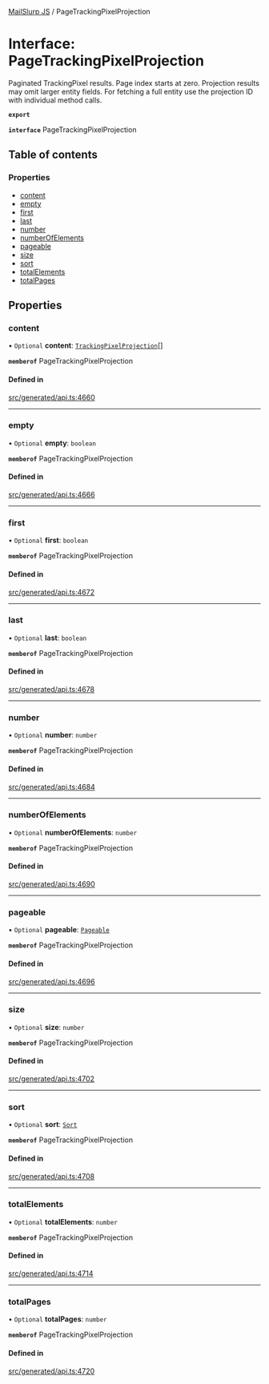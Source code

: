 [MailSlurp JS](../README.md) / PageTrackingPixelProjection

# Interface: PageTrackingPixelProjection

Paginated TrackingPixel results. Page index starts at zero. Projection results may omit larger entity fields. For fetching a full entity use the projection ID with individual method calls.

**`export`**

**`interface`** PageTrackingPixelProjection

## Table of contents

### Properties

- [content](PageTrackingPixelProjection.md#content)
- [empty](PageTrackingPixelProjection.md#empty)
- [first](PageTrackingPixelProjection.md#first)
- [last](PageTrackingPixelProjection.md#last)
- [number](PageTrackingPixelProjection.md#number)
- [numberOfElements](PageTrackingPixelProjection.md#numberofelements)
- [pageable](PageTrackingPixelProjection.md#pageable)
- [size](PageTrackingPixelProjection.md#size)
- [sort](PageTrackingPixelProjection.md#sort)
- [totalElements](PageTrackingPixelProjection.md#totalelements)
- [totalPages](PageTrackingPixelProjection.md#totalpages)

## Properties

### content

• `Optional` **content**: [`TrackingPixelProjection`](TrackingPixelProjection.md)[]

**`memberof`** PageTrackingPixelProjection

#### Defined in

[src/generated/api.ts:4660](https://github.com/mailslurp/mailslurp-client/blob/6bcf839/src/generated/api.ts#L4660)

___

### empty

• `Optional` **empty**: `boolean`

**`memberof`** PageTrackingPixelProjection

#### Defined in

[src/generated/api.ts:4666](https://github.com/mailslurp/mailslurp-client/blob/6bcf839/src/generated/api.ts#L4666)

___

### first

• `Optional` **first**: `boolean`

**`memberof`** PageTrackingPixelProjection

#### Defined in

[src/generated/api.ts:4672](https://github.com/mailslurp/mailslurp-client/blob/6bcf839/src/generated/api.ts#L4672)

___

### last

• `Optional` **last**: `boolean`

**`memberof`** PageTrackingPixelProjection

#### Defined in

[src/generated/api.ts:4678](https://github.com/mailslurp/mailslurp-client/blob/6bcf839/src/generated/api.ts#L4678)

___

### number

• `Optional` **number**: `number`

**`memberof`** PageTrackingPixelProjection

#### Defined in

[src/generated/api.ts:4684](https://github.com/mailslurp/mailslurp-client/blob/6bcf839/src/generated/api.ts#L4684)

___

### numberOfElements

• `Optional` **numberOfElements**: `number`

**`memberof`** PageTrackingPixelProjection

#### Defined in

[src/generated/api.ts:4690](https://github.com/mailslurp/mailslurp-client/blob/6bcf839/src/generated/api.ts#L4690)

___

### pageable

• `Optional` **pageable**: [`Pageable`](Pageable.md)

**`memberof`** PageTrackingPixelProjection

#### Defined in

[src/generated/api.ts:4696](https://github.com/mailslurp/mailslurp-client/blob/6bcf839/src/generated/api.ts#L4696)

___

### size

• `Optional` **size**: `number`

**`memberof`** PageTrackingPixelProjection

#### Defined in

[src/generated/api.ts:4702](https://github.com/mailslurp/mailslurp-client/blob/6bcf839/src/generated/api.ts#L4702)

___

### sort

• `Optional` **sort**: [`Sort`](Sort.md)

**`memberof`** PageTrackingPixelProjection

#### Defined in

[src/generated/api.ts:4708](https://github.com/mailslurp/mailslurp-client/blob/6bcf839/src/generated/api.ts#L4708)

___

### totalElements

• `Optional` **totalElements**: `number`

**`memberof`** PageTrackingPixelProjection

#### Defined in

[src/generated/api.ts:4714](https://github.com/mailslurp/mailslurp-client/blob/6bcf839/src/generated/api.ts#L4714)

___

### totalPages

• `Optional` **totalPages**: `number`

**`memberof`** PageTrackingPixelProjection

#### Defined in

[src/generated/api.ts:4720](https://github.com/mailslurp/mailslurp-client/blob/6bcf839/src/generated/api.ts#L4720)
